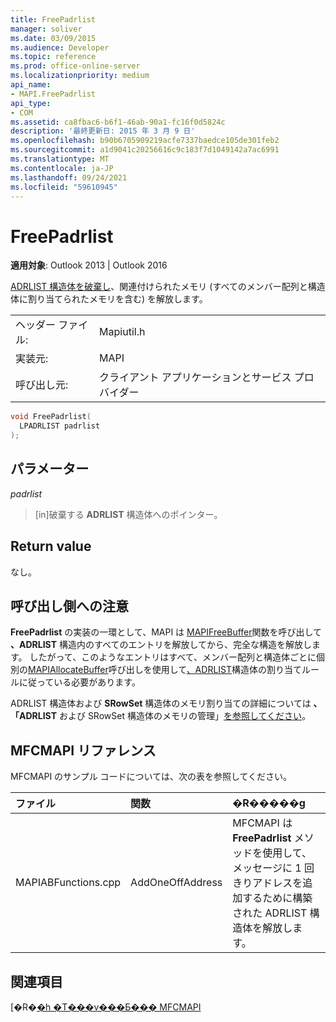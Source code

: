 ```yaml
---
title: FreePadrlist
manager: soliver
ms.date: 03/09/2015
ms.audience: Developer
ms.topic: reference
ms.prod: office-online-server
ms.localizationpriority: medium
api_name:
- MAPI.FreePadrlist
api_type:
- COM
ms.assetid: ca8fbac6-b6f1-46ab-90a1-fc16f0d5824c
description: '最終更新日: 2015 年 3 月 9 日'
ms.openlocfilehash: b90b6705909219acfe7337baedce105de301feb2
ms.sourcegitcommit: a1d9041c20256616c9c183f7d1049142a7ac6991
ms.translationtype: MT
ms.contentlocale: ja-JP
ms.lasthandoff: 09/24/2021
ms.locfileid: "59610945"
---
```

# <a name="freepadrlist"></a>FreePadrlist

  
  
**適用対象**: Outlook 2013 | Outlook 2016 
  
[ADRLIST 構造体を破棄し](adrlist.md)、関連付けられたメモリ (すべてのメンバー配列と構造体に割り当てられたメモリを含む) を解放します。 
  
|||
|:-----|:-----|
|ヘッダー ファイル:  <br/> |Mapiutil.h  <br/> |
|実装元:  <br/> |MAPI  <br/> |
|呼び出し元:  <br/> |クライアント アプリケーションとサービス プロバイダー  <br/> |
   
```cpp
void FreePadrlist(
  LPADRLIST padrlist
);
```

## <a name="parameters"></a>パラメーター

 _padrlist_
  
> [in]破棄する **ADRLIST** 構造体へのポインター。 
    
## <a name="return-value"></a>Return value

なし。
  
## <a name="notes-to-callers"></a>呼び出し側への注意

**FreePadrlist** の実装の一環として、MAPI は [MAPIFreeBuffer](mapifreebuffer.md)関数を呼び出して **、ADRLIST** 構造内のすべてのエントリを解放してから、完全な構造を解放します。 したがって、このようなエントリはすべて、メンバー配列と構造体ごとに個別の[MAPIAllocateBuffer](mapiallocatebuffer.md)呼び出しを使用して[、ADRLIST](adrlist.md)構造体の割り当てルールに従っている必要があります。 
  
ADRLIST 構造体および **SRowSet** 構造体のメモリ割り当ての詳細については **、「ADRLIST** および SRowSet 構造体のメモリの管理」[を参照してください](managing-memory-for-adrlist-and-srowset-structures.md)。 
  
## <a name="mfcmapi-reference"></a>MFCMAPI リファレンス

MFCMAPI のサンプル コードについては、次の表を参照してください。
  
|**ファイル**|**関数**|**�R�����g**|
|:-----|:-----|:-----|
|MAPIABFunctions.cpp  <br/> |AddOneOffAddress  <br/> |MFCMAPI は **FreePadrlist** メソッドを使用して、メッセージに 1 回きりアドレスを追加するために構築された ADRLIST 構造体を解放します。  <br/> |
   
## <a name="see-also"></a>関連項目



[�R�[�h �T���v���Ƃ��� MFCMAPI](mfcmapi-as-a-code-sample.md)

